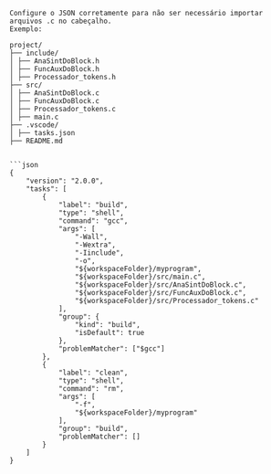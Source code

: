 ```
Configure o JSON corretamente para não ser necessário importar arquivos .c no cabeçalho.
Exemplo: 

project/
├── include/
│ ├── AnaSintDoBlock.h
│ ├── FuncAuxDoBlock.h
│ ├── Processador_tokens.h
├── src/
│ ├── AnaSintDoBlock.c
│ ├── FuncAuxDoBlock.c
│ ├── Processador_tokens.c
│ ├── main.c
├── .vscode/
│ ├── tasks.json
├── README.md


```json
{
    "version": "2.0.0",
    "tasks": [
        {
            "label": "build",
            "type": "shell",
            "command": "gcc",
            "args": [
                "-Wall",
                "-Wextra",
                "-Iinclude",
                "-o",
                "${workspaceFolder}/myprogram",
                "${workspaceFolder}/src/main.c",
                "${workspaceFolder}/src/AnaSintDoBlock.c",
                "${workspaceFolder}/src/FuncAuxDoBlock.c",
                "${workspaceFolder}/src/Processador_tokens.c"
            ],
            "group": {
                "kind": "build",
                "isDefault": true
            },
            "problemMatcher": ["$gcc"]
        },
        {
            "label": "clean",
            "type": "shell",
            "command": "rm",
            "args": [
                "-f",
                "${workspaceFolder}/myprogram"
            ],
            "group": "build",
            "problemMatcher": []
        }
    ]
} 

